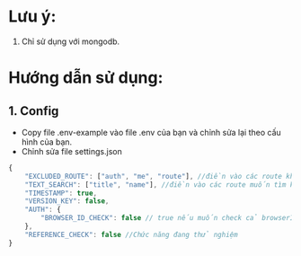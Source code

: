 # Lưu ý:
1. Chỉ sử dụng với mongodb.
# Hướng dẫn sử dụng: 
## 1. Config
- Copy file .env-example vào file .env của bạn và chỉnh sửa lại theo cấu hình của bạn.
- Chỉnh sửa file settings.json
 
```javascript
{
    "EXCLUDED_ROUTE": ["auth", "me", "route"], //điền vào các route không muốn tạo ra permissions, auth, me và route là mặc định
    "TEXT_SEARCH": ["title", "name"], //điền vào các route muốn tìm kiếm bằng tiếng Việt
    "TIMESTAMP": true,
    "VERSION_KEY": false,
    "AUTH": {
        "BROWSER_ID_CHECK": false // true nếu muốn check cả browserId, bắt buộc phải truyền thêm browserId khi login và refreshToken
    },
    "REFERENCE_CHECK": false //Chức năng đang thử nghiệm
}


